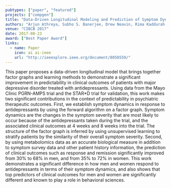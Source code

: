 ```yaml
---
pubtypes: ["paper", "featured"]
projects: ["compgen"]
title: "Data-Driven Longitudinal Modeling and Prediction of Symptom Dynamics in Major Depressive Disorder: Integrating Factor Graphs and Learning Methods"
authors: "Arjun Athreya, Subho S. Banerjee, Drew Neavin, Rima Kaddurah-Daouk, A. John Rush, Mark A. Frye, Liewei Wang, Richard M. Weinshilboum, William V. Bobo and Ravishankar K. Iyer"
venue: "CIBCB 2017"
date: 2017-08-23
award: ["Best Paper Award"]
links:
  - name: Paper
    icon: ai ai-ieee
    url: "http://ieeexplore.ieee.org/document/8058559/"
---
```


This paper proposes a data-driven longitudinal model that brings together factor graphs and learning methods to
demonstrate a significant improvement in predictability in clinical outcomes of patients with major depressive disorder
treated with antidepressants. Using data from the Mayo Clinic PGRN-AMPS trial and the STAR*D trial for validation, this
work makes two significant contributions in the context of predictability in psychiatric therapeutic outcomes. First, we
establish symptom dynamics in response to antidepressants by using the forward algorithm on a factor graph. Symptom
dynamics are the changes in the symptom severity that are most likely to occur because of the antidepressants taken
during the trial, and the associated clinical outcomes at 4 weeks and 8 weeks into the trial. The structure of the
factor graph is inferred by using unsupervised learning to stratify patients by the similarity of their overall symptom
severity. Second, by using metabolomics data as an accurate biological measure in addition to symptom survey data and
other patient history information, the prediction of clinical outcomes such as response and remission significantly
improved from 30% to 68% in men, and from 35% to 72% in women. This work demonstrates a significant difference in how
men and women respond to antidepressants in terms of their symptom dynamics, and also shows that top predictors of
clinical outcomes for men and women are significantly different and known to play a role in behavioral sciences.
